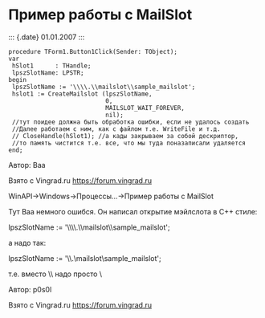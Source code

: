 Пример работы с MailSlot
========================

::: {.date}
01.01.2007
:::

    procedure TForm1.Button1Click(Sender: TObject);
    var
     hSlot1      : THandle;
     lpszSlotName: LPSTR;
    begin
     lpszSlotName := '\\\\.\\mailslot\\sample_mailslot';
     hslot1 := CreateMailslot (lpszSlotName,
                               0,
                               MAILSLOT_WAIT_FOREVER,
                               nil);
     //тут поидее должна быть обработка ошибки, если не удалось создать 
     //Далее работаем с ним, как с файлом т.е. WriteFile и т.д.
     // CloseHandle(hSlot1); //а кады закрываем за собой дескриптор, 
     //то память чистится т.е. все, что мы туда поназаписали удаляется
    end;

Автор: Baa

Взято с Vingrad.ru <https://forum.vingrad.ru>

WinAPI-\>Windows-\>Процессы\...-\>Пример работы с MailSlot

Тут Baa немного ошибся. Он написал открытие мэйлслота в C++ стиле:

lpszSlotName := \'\\\\\\\\.\\\\mailslot\\\\sample\_mailslot\';

а надо так:

lpszSlotName := \'\\\\.\\mailslot\\sample\_mailslot\';

т.е. вместо \\\\ надо просто \\

Автор: p0s0l

Взято с Vingrad.ru <https://forum.vingrad.ru>
